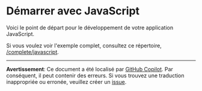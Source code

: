 # Démarrer avec JavaScript

Voici le point de départ pour le développement de votre application JavaScript.

Si vous voulez voir l'exemple complet, consultez ce répertoire, [/complete/javascript](../complete/javascript/).

---

**Avertissement**: Ce document a été localisé par [GitHub Copilot](https://docs.github.com/copilot/about-github-copilot/what-is-github-copilot). Par conséquent, il peut contenir des erreurs. Si vous trouvez une traduction inappropriée ou erronée, veuillez créer un [issue](https://github.com/microsoft/github-copilot-vibe-coding-workshop/issues/new).
